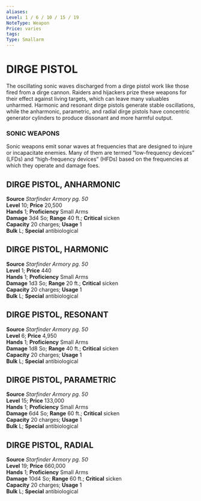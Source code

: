 ```yaml
---
aliases: 
Level: 1 / 6 / 10 / 15 / 19
NoteType: Weapon
Price: varies
tags: 
Type: Smallarm
---
```

# DIRGE PISTOL
The oscillating sonic waves discharged from a dirge pistol work like those fired from a dirge cannon. Raiders and hijackers prize these weapons for their effect against living targets, which can leave many valuables unharmed. Harmonic and resonant dirge pistols generate stable oscillations, while the anharmonic, parametric, and radial dirge pistols have concentric generator cylinders to produce dissonant and more harmful output.

### SONIC WEAPONS

Sonic weapons emit sonar waves at frequencies that are designed to injure or incapacitate enemies. Many of them are termed “low-frequency devices” (LFDs) and “high-frequency devices” (HFDs) based on the frequencies at which they operate and damage foes.  

##  DIRGE PISTOL, ANHARMONIC

**Source** _Starfinder Armory pg. 50_  
**Level** 10; **Price** 20,500  
**Hands** 1; **Proficiency** Small Arms  
**Damage** 3d4 So; **Range** 40 ft.; **Critical** sicken  
**Capacity** 20 charges; **Usage** 1  
**Bulk** L; **Special** antibiological

##  DIRGE PISTOL, HARMONIC

**Source** _Starfinder Armory pg. 50_  
**Level** 1; **Price** 440  
**Hands** 1; **Proficiency** Small Arms  
**Damage** 1d3 So; **Range** 20 ft.; **Critical** sicken  
**Capacity** 20 charges; **Usage** 1  
**Bulk** L; **Special** antibiological

##  DIRGE PISTOL, RESONANT

**Source** _Starfinder Armory pg. 50_  
**Level** 6; **Price** 4,950  
**Hands** 1; **Proficiency** Small Arms  
**Damage** 1d8 So; **Range** 40 ft.; **Critical** sicken  
**Capacity** 20 charges; **Usage** 1  
**Bulk** L; **Special** antibiological

##  DIRGE PISTOL, PARAMETRIC

**Source** _Starfinder Armory pg. 50_  
**Level** 15; **Price** 133,000  
**Hands** 1; **Proficiency** Small Arms  
**Damage** 6d4 So; **Range** 60 ft.; **Critical** sicken  
**Capacity** 20 charges; **Usage** 1  
**Bulk** L; **Special** antibiological

##  DIRGE PISTOL, RADIAL

**Source** _Starfinder Armory pg. 50_  
**Level** 19; **Price** 660,000  
**Hands** 1; **Proficiency** Small Arms  
**Damage** 10d4 So; **Range** 60 ft.; **Critical** sicken  
**Capacity** 20 charges; **Usage** 1  
**Bulk** L; **Special** antibiological